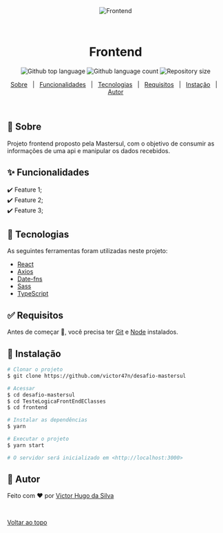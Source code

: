 <div align="center" id="top"> 
  <img src="./.github/app.gif" alt="Frontend" />

  &#xa0;

  <!-- <a href="https://frontend.netlify.app">Demo</a> -->
</div>

<h1 align="center">Frontend</h1>

<p align="center">
  <img alt="Github top language" src="https://img.shields.io/github/languages/top/victor47n/desafio-mastersul?color=56BEB8">

  <img alt="Github language count" src="https://img.shields.io/github/languages/count/victor47n/desafio-mastersul?color=56BEB8">

  <img alt="Repository size" src="https://img.shields.io/github/repo-size/victor47n/desafio-mastersul?color=56BEB8">
</p>

<!-- Status -->

<!-- <h4 align="center"> 
	🚧  Frontend 🚀 Under construction...  🚧
</h4> 

<hr> -->

<p align="center">
  <a href="#dart-sobre">Sobre</a> &#xa0; | &#xa0; 
  <a href="#sparkles-funcionalidades">Funcionalidades</a> &#xa0; | &#xa0;
  <a href="#rocket-tecnologias">Tecnologias</a> &#xa0; | &#xa0;
  <a href="#white_check_mark-requisitos">Requisitos</a> &#xa0; | &#xa0;
  <a href="#checkered_flag-instalacao">Instação</a> &#xa0; | &#xa0;
  <a href="https://github.com/victor47n" target="_blank">Autor</a>
</p>

<br>

## :dart: Sobre ##

Projeto frontend proposto pela Mastersul, com o objetivo de consumir as informações de uma api
e manipular os dados recebidos.

## :sparkles: Funcionalidades ##

:heavy_check_mark: Feature 1;\
:heavy_check_mark: Feature 2;\
:heavy_check_mark: Feature 3;

## :rocket: Tecnologias ##

As seguintes ferramentas foram utilizadas neste projeto:

- [React](https://pt-br.reactjs.org/)
- [Axios](https://github.com/axios/axios)
- [Date-fns](https://date-fns.org)
- [Sass](https://sass-lang.com/)
- [TypeScript](https://www.typescriptlang.org/)

## :white_check_mark: Requisitos ##

Antes de começar :checkered_flag:, você precisa ter [Git](https://git-scm.com) e [Node](https://nodejs.org/en/) instalados.

## :checkered_flag: Instalação ##

```bash
# Clonar o projeto
$ git clone https://github.com/victor47n/desafio-mastersul

# Acessar
$ cd desafio-mastersul
$ cd TesteLogicaFrontEndEClasses
$ cd frontend

# Instalar as dependências
$ yarn

# Executar o projeto
$ yarn start

# O servidor será inicializado em <http://localhost:3000>
```
## :memo: Autor ##

Feito com :heart: por <a href="https://github.com/victor47n" target="_blank">Victor Hugo da Silva</a>

&#xa0;

<a href="#top">Voltar ao topo</a>
